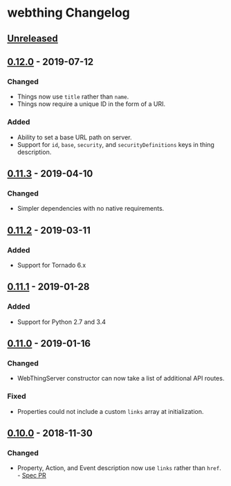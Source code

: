 # webthing Changelog

## [Unreleased]

## [0.12.0] - 2019-07-12
### Changed
- Things now use `title` rather than `name`.
- Things now require a unique ID in the form of a URI.
### Added
- Ability to set a base URL path on server.
- Support for `id`, `base`, `security`, and `securityDefinitions` keys in thing description.

## [0.11.3] - 2019-04-10
### Changed
- Simpler dependencies with no native requirements.

## [0.11.2] - 2019-03-11
### Added
- Support for Tornado 6.x

## [0.11.1] - 2019-01-28
### Added
- Support for Python 2.7 and 3.4

## [0.11.0] - 2019-01-16
### Changed
- WebThingServer constructor can now take a list of additional API routes.
### Fixed
- Properties could not include a custom `links` array at initialization.

## [0.10.0] - 2018-11-30
### Changed
- Property, Action, and Event description now use `links` rather than `href`. - [Spec PR](https://github.com/mozilla-iot/wot/pull/119)

[Unreleased]: https://github.com/mozilla-iot/webthing-python/compare/v0.12.0...HEAD
[0.12.0]: https://github.com/mozilla-iot/webthing-python/compare/v0.11.3...v0.12.0
[0.11.3]: https://github.com/mozilla-iot/webthing-python/compare/v0.11.2...v0.11.3
[0.11.2]: https://github.com/mozilla-iot/webthing-python/compare/v0.11.1...v0.11.2
[0.11.1]: https://github.com/mozilla-iot/webthing-python/compare/v0.11.0...v0.11.1
[0.11.0]: https://github.com/mozilla-iot/webthing-python/compare/v0.10.0...v0.11.0
[0.10.0]: https://github.com/mozilla-iot/webthing-python/compare/v0.9.2...v0.10.0
